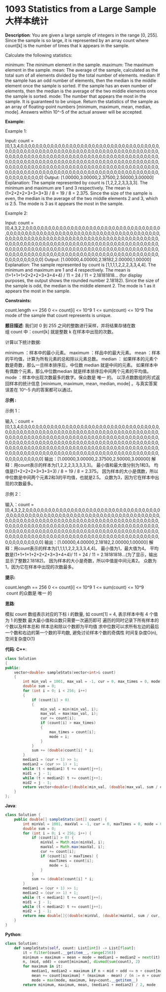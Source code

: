 # 1093 Statistics from a Large Sample 大样本统计

__Description__:
You are given a large sample of integers in the range [0, 255]. Since the sample is so large, it is represented by an array count where count[k] is the number of times that k appears in the sample.

Calculate the following statistics:

minimum: The minimum element in the sample.
maximum: The maximum element in the sample.
mean: The average of the sample, calculated as the total sum of all elements divided by the total number of elements.
median:
If the sample has an odd number of elements, then the median is the middle element once the sample is sorted.
If the sample has an even number of elements, then the median is the average of the two middle elements once the sample is sorted.
mode: The number that appears the most in the sample. It is guaranteed to be unique.
Return the statistics of the sample as an array of floating-point numbers [minimum, maximum, mean, median, mode]. Answers within 10^-5 of the actual answer will be accepted.

__Example:__

Example 1:

Input: count = [0,1,3,4,0,0,0,0,0,0,0,0,0,0,0,0,0,0,0,0,0,0,0,0,0,0,0,0,0,0,0,0,0,0,0,0,0,0,0,0,0,0,0,0,0,0,0,0,0,0,0,0,0,0,0,0,0,0,0,0,0,0,0,0,0,0,0,0,0,0,0,0,0,0,0,0,0,0,0,0,0,0,0,0,0,0,0,0,0,0,0,0,0,0,0,0,0,0,0,0,0,0,0,0,0,0,0,0,0,0,0,0,0,0,0,0,0,0,0,0,0,0,0,0,0,0,0,0,0,0,0,0,0,0,0,0,0,0,0,0,0,0,0,0,0,0,0,0,0,0,0,0,0,0,0,0,0,0,0,0,0,0,0,0,0,0,0,0,0,0,0,0,0,0,0,0,0,0,0,0,0,0,0,0,0,0,0,0,0,0,0,0,0,0,0,0,0,0,0,0,0,0,0,0,0,0,0,0,0,0,0,0,0,0,0,0,0,0,0,0,0,0,0,0,0,0,0,0,0,0,0,0,0,0,0,0,0,0,0,0,0,0,0,0,0,0,0,0,0,0,0,0,0,0,0,0]
Output: [1.00000,3.00000,2.37500,2.50000,3.00000]
Explanation: The sample represented by count is [1,2,2,2,3,3,3,3].
The minimum and maximum are 1 and 3 respectively.
The mean is (1+2+2+2+3+3+3+3) / 8 = 19 / 8 = 2.375.
Since the size of the sample is even, the median is the average of the two middle elements 2 and 3, which is 2.5.
The mode is 3 as it appears the most in the sample.

Example 2:

Input: count = [0,4,3,2,2,0,0,0,0,0,0,0,0,0,0,0,0,0,0,0,0,0,0,0,0,0,0,0,0,0,0,0,0,0,0,0,0,0,0,0,0,0,0,0,0,0,0,0,0,0,0,0,0,0,0,0,0,0,0,0,0,0,0,0,0,0,0,0,0,0,0,0,0,0,0,0,0,0,0,0,0,0,0,0,0,0,0,0,0,0,0,0,0,0,0,0,0,0,0,0,0,0,0,0,0,0,0,0,0,0,0,0,0,0,0,0,0,0,0,0,0,0,0,0,0,0,0,0,0,0,0,0,0,0,0,0,0,0,0,0,0,0,0,0,0,0,0,0,0,0,0,0,0,0,0,0,0,0,0,0,0,0,0,0,0,0,0,0,0,0,0,0,0,0,0,0,0,0,0,0,0,0,0,0,0,0,0,0,0,0,0,0,0,0,0,0,0,0,0,0,0,0,0,0,0,0,0,0,0,0,0,0,0,0,0,0,0,0,0,0,0,0,0,0,0,0,0,0,0,0,0,0,0,0,0,0,0,0,0,0,0,0,0,0,0,0,0,0,0,0,0,0,0,0,0,0]
Output: [1.00000,4.00000,2.18182,2.00000,1.00000]
Explanation: The sample represented by count is [1,1,1,1,2,2,2,3,3,4,4].
The minimum and maximum are 1 and 4 respectively.
The mean is (1+1+1+1+2+2+2+3+3+4+4) / 11 = 24 / 11 = 2.18181818... (for display purposes, the output shows the rounded number 2.18182).
Since the size of the sample is odd, the median is the middle element 2.
The mode is 1 as it appears the most in the sample.

__Constraints:__

count.length == 256
0 <= count[i] <= 10^9
1 <= sum(count) <= 10^9
The mode of the sample that count represents is unique.

__题目描述__:
我们对 0 到 255 之间的整数进行采样，并将结果存储在数组 count 中：count[k] 就是整数 k 在样本中出现的次数。

计算以下统计数据:

minimum ：样本中的最小元素。
maximum ：样品中的最大元素。
mean ：样本的平均值，计算为所有元素的总和除以元素总数。
median ：
如果样本的元素个数是奇数，那么一旦样本排序后，中位数 median 就是中间的元素。
如果样本中有偶数个元素，那么中位数median 就是样本排序后中间两个元素的平均值。
mode ：样本中出现次数最多的数字。保众数是 唯一 的。
以浮点数数组的形式返回样本的统计信息 [minimum, maximum, mean, median, mode] 。与真实答案误差在 10^-5 内的答案都可以通过。

__示例 :__

示例 1：

输入：count = [0,1,3,4,0,0,0,0,0,0,0,0,0,0,0,0,0,0,0,0,0,0,0,0,0,0,0,0,0,0,0,0,0,0,0,0,0,0,0,0,0,0,0,0,0,0,0,0,0,0,0,0,0,0,0,0,0,0,0,0,0,0,0,0,0,0,0,0,0,0,0,0,0,0,0,0,0,0,0,0,0,0,0,0,0,0,0,0,0,0,0,0,0,0,0,0,0,0,0,0,0,0,0,0,0,0,0,0,0,0,0,0,0,0,0,0,0,0,0,0,0,0,0,0,0,0,0,0,0,0,0,0,0,0,0,0,0,0,0,0,0,0,0,0,0,0,0,0,0,0,0,0,0,0,0,0,0,0,0,0,0,0,0,0,0,0,0,0,0,0,0,0,0,0,0,0,0,0,0,0,0,0,0,0,0,0,0,0,0,0,0,0,0,0,0,0,0,0,0,0,0,0,0,0,0,0,0,0,0,0,0,0,0,0,0,0,0,0,0,0,0,0,0,0,0,0,0,0,0,0,0,0,0,0,0,0,0,0,0,0,0,0,0,0,0,0,0,0,0,0,0,0,0,0,0,0]
输出：[1.00000,3.00000,2.37500,2.50000,3.00000]
解释：用count表示的样本为[1,2,2,2,3,3,3,3,3]。
最小值和最大值分别为1和3。
均值是(1+2+2+2+3+3+3+3) / 8 = 19 / 8 = 2.375。
因为样本的大小是偶数，所以中位数是中间两个元素2和3的平均值，也就是2.5。
众数为3，因为它在样本中出现的次数最多。

示例 2：

输入：count = [0,4,3,2,2,0,0,0,0,0,0,0,0,0,0,0,0,0,0,0,0,0,0,0,0,0,0,0,0,0,0,0,0,0,0,0,0,0,0,0,0,0,0,0,0,0,0,0,0,0,0,0,0,0,0,0,0,0,0,0,0,0,0,0,0,0,0,0,0,0,0,0,0,0,0,0,0,0,0,0,0,0,0,0,0,0,0,0,0,0,0,0,0,0,0,0,0,0,0,0,0,0,0,0,0,0,0,0,0,0,0,0,0,0,0,0,0,0,0,0,0,0,0,0,0,0,0,0,0,0,0,0,0,0,0,0,0,0,0,0,0,0,0,0,0,0,0,0,0,0,0,0,0,0,0,0,0,0,0,0,0,0,0,0,0,0,0,0,0,0,0,0,0,0,0,0,0,0,0,0,0,0,0,0,0,0,0,0,0,0,0,0,0,0,0,0,0,0,0,0,0,0,0,0,0,0,0,0,0,0,0,0,0,0,0,0,0,0,0,0,0,0,0,0,0,0,0,0,0,0,0,0,0,0,0,0,0,0,0,0,0,0,0,0,0,0,0,0,0,0,0,0,0,0,0,0]
输出：[1.00000,4.00000,2.18182,2.00000,1.00000]
解释：用count表示的样本为[1,1,1,1,2,2,3,3,3,4,4]。
最小值为1，最大值为4。
平均数是(1+1+1+1+2+2+2+3+3+4+4)/ 11 = 24 / 11 = 2.18181818…(为了显示，输出显示了整数2.18182)。
因为样本的大小是奇数，所以中值是中间元素2。
众数为1，因为它在样本中出现的次数最多。

__提示:__

count.length == 256
0 <= count[i] <= 10^9
1 <= sum(count) <= 10^9
 count 的众数是 唯一 的

__思路__:

模拟
count 数组表示对应的下标 i 的数量, 如 count[1] = 4, 表示样本中有 4 个值为 1 的整数
最大最小值和众数只需要一次遍历即可
遍历的同时记录下所有样本的个数以及样本总和
样本总和除以个数即为平均值
求中位数可以求所有左边的最后一个数和右边的第一个数的平均数, 避免讨论样本个数的奇偶性
时间复杂度O(n), 空间复杂度O(1)

__代码__:
__C++__:

```C++
class Solution 
{
public:
    vector<double> sampleStats(vector<int>& count) 
    {
        int min_val = 1001, max_val = -1, cur = 0, max_times = 0, mode = 0, j = 0, median1 = 0, median2 = 0, mid1 = 0, mid2 = 0, t = 0;
        double sum = 0;
        for (int i = 0; i < 256; i++) 
        {
            if (count[i] > 0) 
            {
                min_val = min(min_val, i);
                max_val = max(max_val, i);
                cur += count[i];
                if (count[i] > max_times) 
                {
                    max_times = count[i];
                    mode = i;
                }
            }
            sum += (double)count[i] * i;
        }
        median1 = (cur + 1) >> 1;
        median2 = (cur >> 1) + 1;
        while (t < median1) t += count[j++];
        mid1 = j - 1;
        while (t < median2) t += count[j++];
        mid2 = j - 1;
        return vector<double>{(double)min_val, (double)max_val, sum / cur, (mid1 + mid2) / 2.0, (double)mode};
    }
};
```

__Java__:

```Java
class Solution {
    public double[] sampleStats(int[] count) {
        int minVal = 1001, maxVal = -1, cur = 0, maxTimes = 0, mode = 0, j = 0, median1 = 0, median2 = 0, mid1 = 0, mid2 = 0, t = 0;
        double sum = 0;
        for (int i = 0; i < 256; i++) {
            if (count[i] > 0) {
                minVal = Math.min(minVal, i);
                maxVal = Math.max(maxVal, i);
                cur += count[i];
                if (count[i] > maxTimes) {
                    maxTimes = count[i];
                    mode = i;
                }
            }
            sum += (double)count[i] * i;
        }
        median1 = (cur + 1) >> 1;
        median2 = (cur >> 1) + 1;
        while (t < median1) t += count[j++];
        mid1 = j - 1;
        while (t < median2) t += count[j++];
        mid2 = j - 1;
        return new double[]{(double)minVal, (double)maxVal, sum / cur, (mid1 + mid2) / 2.0, (double)mode};
    }
}
```

__Python__:

```Python
class Solution:
    def sampleStats(self, count: List[int]) -> List[float]:
        it = filter(count.__getitem__, range(256))
        minimum = maximum = mean = mode = median1 = median2 = next(it)
        n, (mid, odd) = count[minimum], divmod(sum(count), 2)
        for maximum in it:
            median1, median2 = maximum if n < mid + odd <= n + count[maximum] else median1, maximum if n < mid + 1 else median2
            mean += count[maximum] * (maximum - mean) / (n := n + count[maximum])
            mode = max(mode, maximum, key=count.__getitem__)
        return minimum, maximum, mean, (median1 + median2) / 2, mode
```
